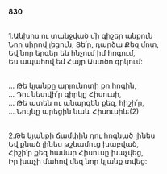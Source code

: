 **830**

\
1.Անխոս ու տանջված մի գիշեր անքուն\
Նոր սիրով լեցուն, Տե՛ր, դարձա Քեզ մոտ,\
Եվ նոր երգեր են հնչում իմ հոգում,\
Ես ապահով եմ Հայր Աստծո գրկում:

\
 ... Թե կյանքը արյունոտի քո հոգին,\
 ... Դու նետվի՛ր գիրկը Հիսուսի,\
 ... Թե ատեն ու անարգեն քեզ, հիշի՛ր,\
 ... Նույնը արեցին նաև Հիսուսին:(2)

\
2.Թե կյանքի ճամփին դու հոգնած լինես\
Եվ քնած լինես թշնամուց խաբված,\
Հիշի՛ր քեզ համար Հիսուսը խաչվեց,\
Իր խաչի մահով մեզ նոր կյանք տվեց:
